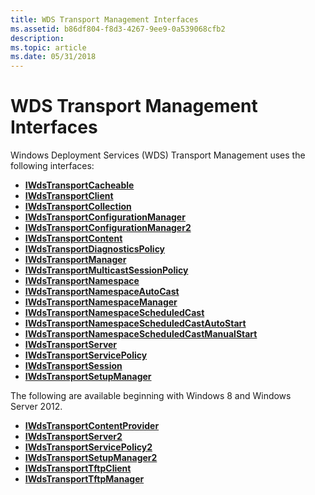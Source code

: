 ```yaml
---
title: WDS Transport Management Interfaces
ms.assetid: b86df804-f8d3-4267-9ee9-0a539068cfb2
description: 
ms.topic: article
ms.date: 05/31/2018
---
```


# WDS Transport Management Interfaces

Windows Deployment Services (WDS) Transport Management uses the following interfaces:

-   [**IWdsTransportCacheable**](/windows/desktop/api/Wdstptmgmt/nn-wdstptmgmt-iwdstransportcacheable)
-   [**IWdsTransportClient**](/windows/desktop/api/Wdstptmgmt/nn-wdstptmgmt-iwdstransportclient)
-   [**IWdsTransportCollection**](/windows/desktop/api/Wdstptmgmt/nn-wdstptmgmt-iwdstransportcollection)
-   [**IWdsTransportConfigurationManager**](/windows/desktop/api/Wdstptmgmt/nn-wdstptmgmt-iwdstransportconfigurationmanager)
-   [**IWdsTransportConfigurationManager2**](/windows/desktop/api/Wdstptmgmt/nn-wdstptmgmt-iwdstransportconfigurationmanager2)
-   [**IWdsTransportContent**](/windows/desktop/api/Wdstptmgmt/nn-wdstptmgmt-iwdstransportcontent)
-   [**IWdsTransportDiagnosticsPolicy**](/windows/desktop/api/Wdstptmgmt/nn-wdstptmgmt-iwdstransportdiagnosticspolicy)
-   [**IWdsTransportManager**](/windows/desktop/api/Wdstptmgmt/nn-wdstptmgmt-iwdstransportmanager)
-   [**IWdsTransportMulticastSessionPolicy**](/windows/desktop/api/Wdstptmgmt/nn-wdstptmgmt-iwdstransportmulticastsessionpolicy)
-   [**IWdsTransportNamespace**](/windows/desktop/api/Wdstptmgmt/nn-wdstptmgmt-iwdstransportnamespace)
-   [**IWdsTransportNamespaceAutoCast**](https://msdn.microsoft.com/en-us/library/Bb736479(v=VS.85).aspx)
-   [**IWdsTransportNamespaceManager**](/windows/desktop/api/Wdstptmgmt/nn-wdstptmgmt-iwdstransportnamespacemanager)
-   [**IWdsTransportNamespaceScheduledCast**](/windows/desktop/api/Wdstptmgmt/nn-wdstptmgmt-iwdstransportnamespacescheduledcast)
-   [**IWdsTransportNamespaceScheduledCastAutoStart**](/windows/desktop/api/Wdstptmgmt/nn-wdstptmgmt-iwdstransportnamespacescheduledcastautostart)
-   [**IWdsTransportNamespaceScheduledCastManualStart**](https://msdn.microsoft.com/en-us/library/Bb736488(v=VS.85).aspx)
-   [**IWdsTransportServer**](/windows/desktop/api/Wdstptmgmt/nn-wdstptmgmt-iwdstransportserver)
-   [**IWdsTransportServicePolicy**](/windows/desktop/api/Wdstptmgmt/nn-wdstptmgmt-iwdstransportservicepolicy)
-   [**IWdsTransportSession**](/windows/desktop/api/Wdstptmgmt/nn-wdstptmgmt-iwdstransportsession)
-   [**IWdsTransportSetupManager**](/windows/desktop/api/Wdstptmgmt/nn-wdstptmgmt-iwdstransportsetupmanager)

The following are available beginning with Windows 8 and Windows Server 2012.

-   [**IWdsTransportContentProvider**](/windows/desktop/api/Wdstptmgmt/nn-wdstptmgmt-iwdstransportcontentprovider)
-   [**IWdsTransportServer2**](/windows/desktop/api/Wdstptmgmt/nn-wdstptmgmt-iwdstransportserver2)
-   [**IWdsTransportServicePolicy2**](/windows/desktop/api/Wdstptmgmt/nn-wdstptmgmt-iwdstransportservicepolicy2)
-   [**IWdsTransportSetupManager2**](/windows/desktop/api/Wdstptmgmt/nn-wdstptmgmt-iwdstransportsetupmanager2)
-   [**IWdsTransportTftpClient**](/windows/desktop/api/Wdstptmgmt/nn-wdstptmgmt-iwdstransporttftpclient)
-   [**IWdsTransportTftpManager**](/windows/desktop/api/Wdstptmgmt/nn-wdstptmgmt-iwdstransporttftpmanager)

 

 





